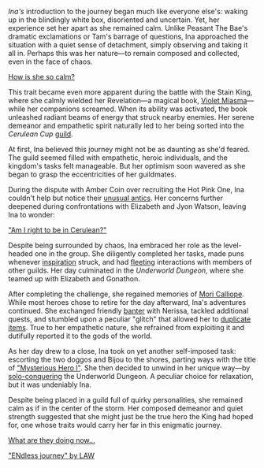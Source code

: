 <!-- title: NinoIna -->
<!-- status: Alive -->

_Ina's_ introduction to the journey began much like everyone else's: waking up in the blindingly white box, disoriented and uncertain. Yet, her experience set her apart as she remained calm. Unlike Peasant The Bae's dramatic exclamations or Tam's barrage of questions, Ina approached the situation with a quiet sense of detachment, simply observing and taking it all in. Perhaps this was her nature—to remain composed and collected, even in the face of chaos.

[How is she so calm?](#embed:https://www.youtube.com/live/THllQCVOYzY?t=240s)

This trait became even more apparent during the battle with the Stain King, where she calmly wielded her Revelation—a magical book, [Violet Miasma](https://www.youtube.com/live/THllQCVOYzY?t=3183s)—while her companions screamed. When its ability was activated, the book unleashed radiant beams of energy that struck nearby enemies. Her serene demeanor and empathetic spirit naturally led to her being sorted into the _Cerulean Cup_ [guild](https://www.youtube.com/watch?v=THllQCVOYzY&t=3425s).

At first, Ina believed this journey might not be as daunting as she'd feared. The guild seemed filled with empathetic, heroic individuals, and the kingdom's tasks felt manageable. But her optimism soon wavered as she began to grasp the eccentricities of her guildmates.

During the dispute with Amber Coin over recruiting the Hot Pink One, Ina couldn't help but notice their [unusual antics](https://www.youtube.com/live/THllQCVOYzY?feature=shared&t=5761). Her concerns further deepened during confrontations with Elizabeth and Jyon Watson, leaving Ina to wonder:

["Am I right to be in Cerulean?"](#embed:https://www.youtube.com/live/THllQCVOYzY?t=6125s)

Despite being surrounded by chaos, Ina embraced her role as the level-headed one in the group. She diligently completed her tasks, made puns whenever [inspiration](https://www.youtube.com/live/THllQCVOYzY?feature=shared&t=7603s) struck, and had [fleeting](https://www.youtube.com/watch?v=THllQCVOYzY&t=9680s) interactions with members of other guilds. Her day culminated in the _Underworld Dungeon_, where she teamed up with Elizabeth and Gonathon.

After completing the challenge, she regained memories of [Mori Calliope](https://www.youtube.com/watch?v=THllQCVOYzY&t=12389s). While most heroes chose to retire for the day afterward, Ina's adventures continued. She exchanged friendly [banter](https://www.youtube.com/watch?v=THllQCVOYzY&t=14236s) with Nerissa, tackled additional quests, and stumbled upon a peculiar "glitch" that allowed her to [duplicate items](https://www.youtube.com/watch?v=THllQCVOYzY&t=17960s). True to her empathetic nature, she refrained from exploiting it and dutifully reported it to the gods of the world.

As her day drew to a close, Ina took on yet another self-imposed task: escorting the two doggos and Bijou to the shores, parting ways with the title of ["Mysterious Hero I"](https://www.youtube.com/live/THllQCVOYzY?feature=shared&t=18239s). She then decided to unwind in her unique way—by [solo-conquering](https://www.youtube.com/live/THllQCVOYzY?feature=shared&t=19659s) the Underworld Dungeon. A peculiar choice for relaxation, but it was undeniably Ina.

Despite being placed in a guild full of quirky personalities, she remained calm as if in the center of the storm. Her composed demeanor and quiet strength suggested that she might just be the true hero the King had hoped for, one whose traits would carry her far in this enigmatic journey.

[What are they doing now...](#embed:https://www.youtube.com/live/THllQCVOYzY?t=6842)

["ENdless journey" by LAW](https://x.com/laaaw444/status/1902474971496227083)